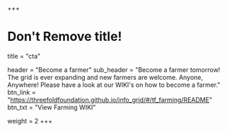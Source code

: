 +++
# Don't Remove title!
title = "cta"

header = "Become a farmer"
sub_header = "Become a farmer tomorrow!  The grid is ever expanding and new farmers are welcome. Anyone, Anywhere! Please have a look at our WIKI's on how to become a farmer."
btn_link = "https://threefoldfoundation.github.io/info_grid/#/tf_farming/README"
btn_txt = "View Farming WIKI"

weight = 2
+++
